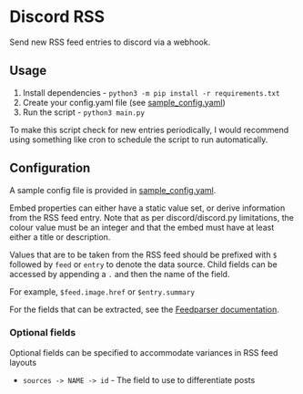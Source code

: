 # Discord RSS
Send new RSS feed entries to discord via a webhook. 

## Usage
1. Install dependencies - `python3 -m pip install -r requirements.txt`
2. Create your config.yaml file (see [sample_config.yaml](sample_config.yaml))
3. Run the script - `python3 main.py`

To make this script check for new entries periodically, I would recommend using something like cron to schedule the script to run automatically.


## Configuration
A sample config file is provided in [sample_config.yaml](sample_config.yaml).

Embed properties can either have a static value set, or derive information from the RSS feed entry.
Note that as per discord/discord.py limitations, the colour value must be an integer and that the embed must have at least either a title or description.

Values that are to be taken from the RSS feed should be prefixed with `$` followed by `feed` or `entry` to denote the data source. 
Child fields can be accessed by appending a `.` and then the name of the field.

For example, `$feed.image.href` or `$entry.summary`

For the fields that can be extracted, see the [Feedparser documentation](https://feedparser.readthedocs.io/en/latest/reference.html).

### Optional fields
Optional fields can be specified to accommodate variances in RSS feed layouts
- `sources -> NAME -> id` - The field to use to differentiate posts 
